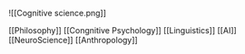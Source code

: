 ![[Cognitive science.png]]



[[Philosophy]]
[[Congnitive Psychology]]
[[Linguistics]]
[[AI]]
[[NeuroScience]]
[[Anthropology]]
